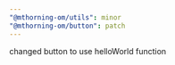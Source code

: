 ```yaml
---
"@mthorning-om/utils": minor
"@mthorning-om/button": patch
---
```


changed button to use helloWorld function
